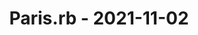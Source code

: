 ---
layout: post
title: Paris.rb - 2021-11-02
datetime: '2021-11-02T14:15:00-04:00'
name: Paris.rb
external_url: https://www.meetup.com/parisrb/events/268866016/
online_event: false
year_month: 2021-11
---